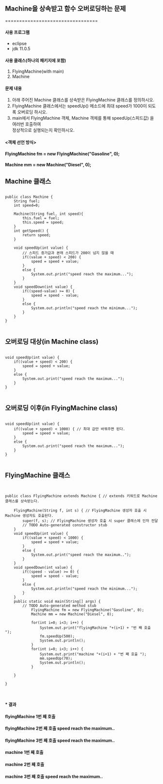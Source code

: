 ## Machine을 상속받고 함수 오버로딩하는 문제   
=================================

#### 사용 프로그램   
  * eclipse
  * jdk 11.0.5   

#### **사용 클래스(하나의 패키지에 포함)**   
1. FlyingMachine(with main)   
2. Machine   

#### **문제 내용**   
1. 아래 주어진 Machine 클래스를 상속받은 FlyingMachine 클래스를 정의하시오.   
2. FlyingMachine 클래스에서는 speedUp() 메소드에 최대 speed가 1000이 되도록 오버로딩 하시오.   
3. main에서 FlyingMachine 객체, Machine 객체를 통해 speedUp(스피드값) 을 여러번 호출하여   
  정상적으로 실행되는지 확인하시오.   

#### <객체 선언 방식>
#### FlyingMachine fm = new FlyingMachine("Gasoline", 0);   
#### Machine mm = new Machine("Diesel", 0);   
 

## Machine 클래스   
<pre>
<code>
public class Machine {
	String fuel;
	int speed=0;
	
	Machine(String fuel, int speed){
		this.fuel = fuel;
		this.speed = speed;
	}
	int getSpeed() {
		return speed;
	}
	
	void speedUp(int value) {
		// 스피드 증가값과 본래 스피드가 200이 넘지 않을 때
		if((value + speed) < 200) {
			speed = speed + value;
		}
		else {
			System.out.print("speed reach the maximum...");
		}
	}
	void speedDown(int value) {
		if((speed-value) >= 0) {
			speed = speed - value;
		}
		else {
			System.out.println("speed reach the minimum...");
		}
	}
}
</code>
</pre>

## **오버로딩 대상(in Machine class)**   
<pre>
<code>
void speedUp(int value) {
	if((value + speed) < 200) {
		speed = speed + value;
	}
	else {
		System.out.print("speed reach the maximum...");
	}
}
</code>
</pre>

## **오버로딩 이후(in FlyingMachine class)**   
<pre>
<code>
void speedUp(int value) {
	if((value + speed) < 1000) { // 최대 값만 바꿔주면 된다.
		speed = speed + value;
	}
	else {
		System.out.print("speed reach the maximum...");
	}
}
</code>
</pre>

## FlyingMachine 클래스   
<pre>
<code>

public class FlyingMachine extends Machine { // extends 키워드로 Machine 클래스를 상속받는다.

	FlyingMachine(String f, int s) { // FlyingMachine 생성자 호출 시 Machine 생성자도 호출된다.
		super(f, s); // FlyingMachine 생성자 호출 시 super 클래스에 인자 전달
		// TODO Auto-generated constructor stub
	}
	void speedUp(int value) {
		if((value + speed) < 1000) {
			speed = speed + value;
		}
		else {
			System.out.print("speed reach the maximum..");
		}
	}
	void speedDown(int value) {
		if((speed - value) >= 0) {
			speed = speed - value;
		}
		else {
			System.out.println("speed reach the minimum...");
		}
	}
	public static void main(String[] args) {
		// TODO Auto-generated method stub
			FlyingMachine fm = new FlyingMachine("Gasoline", 0);
			Machine mm = new Machine("Diesel", 0);
			
			for(int i=0; i<3; i++) {
				System.out.print("flyingMachine "+(i+1) + "번 째 호출 ");
				fm.speedUp(500);
				System.out.println();
			}
			for(int i=0; i<3; i++) {
				System.out.print("machine "+(i+1) + "번 째 호출 ");
				mm.speedUp(70);
				System.out.println();
			}
			
	}

}

</code>
</pre>

#### * 결과
#### flyingMachine 1번 째 호출   
#### flyingMachine 2번 째 호출 speed reach the maximum..   
#### flyingMachine 3번 째 호출 speed reach the maximum..   
#### machine 1번 째 호출   
#### machine 2번 째 호출   
#### machine 3번 째 호출 speed reach the maximum..